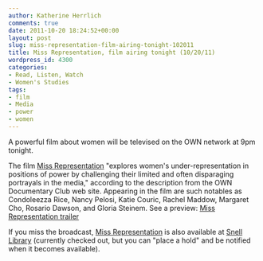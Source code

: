 ```yaml
---
author: Katherine Herrlich
comments: true
date: 2011-10-20 18:24:52+00:00
layout: post
slug: miss-representation-film-airing-tonight-102011
title: Miss Representation, film airing tonight (10/20/11)
wordpress_id: 4300
categories:
- Read, Listen, Watch
- Women's Studies
tags:
- film
- Media
- power
- women
---
```


A powerful film about women will be televised on the OWN network at 9pm tonight.

The film [Miss Representation](http://blogs.laweekly.com/stylecouncil/2011/10/miss_representation_jennifer_s.php) "explores women's under-representation in positions of power by challenging their limited and often disparaging portrayals in the media," according to the description from the OWN Documentary Club web site. Appearing in the film are such notables as Condoleezza Rice, Nancy Pelosi, Katie Couric, Rachel Maddow, Margaret Cho, Rosario Dawson, and Gloria Steinem. See a preview: [Miss Representation trailer](http://www.youtube.com/watch?v=6gkIiV6konY&feature=player_embedded)

If you miss the broadcast, [Miss Representation](http://nucat.lib.neu.edu:80/record=b2447837~S19) is also available at [Snell Library](http://nucat.lib.neu.edu:80/record=b2447837~S19) (currently checked out, but you can "place a hold" and be notified when it becomes available).
